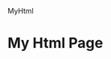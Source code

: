 <html>
  <head>MyHtml</head>
  <title>Welcome</title>
  
  <body>
        <h1>My Html Page</h1>
  </body>
</html>

